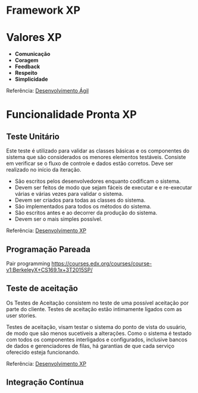 # Framework XP

# Valores XP
* **Comunicação**
* **Coragem**
* **Feedback**
* **Respeito**
* **Simplicidade**          

Referência: [Desenvolvimento Ágil](http://www.desenvolvimentoagil.com.br/xp/valores/)

# Funcionalidade Pronta XP

## Teste Unitário

Este teste é utilizado para validar as classes básicas e os componentes do sistema que são considerados os menores elementos testáveis. Consiste em verificar se o fluxo de controle e dados estão corretos. Deve ser realizado no início da iteração.

* São escritos pelos desenvolvedores enquanto codificam o sistema.
* Devem ser feitos de modo que sejam fáceis de executar e e re-executar várias e várias vezes para validar o sistema.
* Devem ser criados para todas as classes do sistema.
* São implementados para todos os métodos do sistema.
* São escritos antes e ao decorrer da produção do sistema.
* Devem ser o mais simples possível.

Referência: [Desenvolvimento XP](http://xp.edugraf.ufsc.br/bin/view/XP/TesteAceitacaoXtesteUnidade)

## Programação Pareada

Pair programming 
https://courses.edx.org/courses/course-v1:BerkeleyX+CS169.1x+3T2015SP/


## Teste de aceitação

Os Testes de Aceitação consistem no teste de uma possível aceitação por parte do cliente. Testes de aceitação estão intimamente ligados com as user stories.

Testes de aceitação, visam testar o sistema do ponto de vista do usuário, de modo que são menos sucetíveis a alterações. Como o sistema é testado com todos os componentes interligados e configurados, inclusive bancos de dados e gerenciadores de filas, há garantias de que cada serviço oferecido esteja funcionando.

Referência: [Desenvolvimento XP](http://xp.edugraf.ufsc.br/bin/view/XP/TesteAceitacaoXtesteUnidade)

## Integração Contínua

